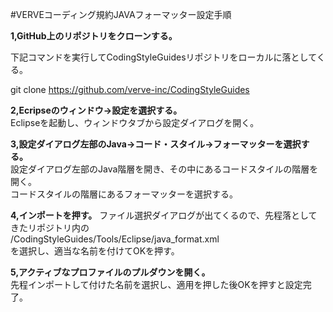 ﻿#VERVEコーディング規約JAVAフォーマッター設定手順
  
  
**1,GitHub上のリポジトリをクローンする。**

下記コマンドを実行してCodingStyleGuidesリポジトリをローカルに落としてくる。  
  
git clone https://github.com/verve-inc/CodingStyleGuides

  
  
**2,Ecripseのウィンドウ->設定を選択する。**  
Eclipseを起動し、ウィンドウタブから設定ダイアログを開く。    
  
  
**3,設定ダイアログ左部のJava->コード・スタイル->フォーマッターを選択する。**  
設定ダイアログ左部のJava階層を開き、その中にあるコードスタイルの階層を開く。  
コードスタイルの階層にあるフォーマッターを選択する。  
  
  
**4,インポートを押す。**
ファイル選択ダイアログが出てくるので、先程落としてきたリポジトリ内の  
/CodingStyleGuides/Tools/Eclipse/java_format.xml  
を選択し、適当な名前を付けてOKを押す。  
  
  
**5,アクティブなプロファイルのプルダウンを開く。**  
先程インポートして付けた名前を選択し、適用を押した後OKを押すと設定完了。
